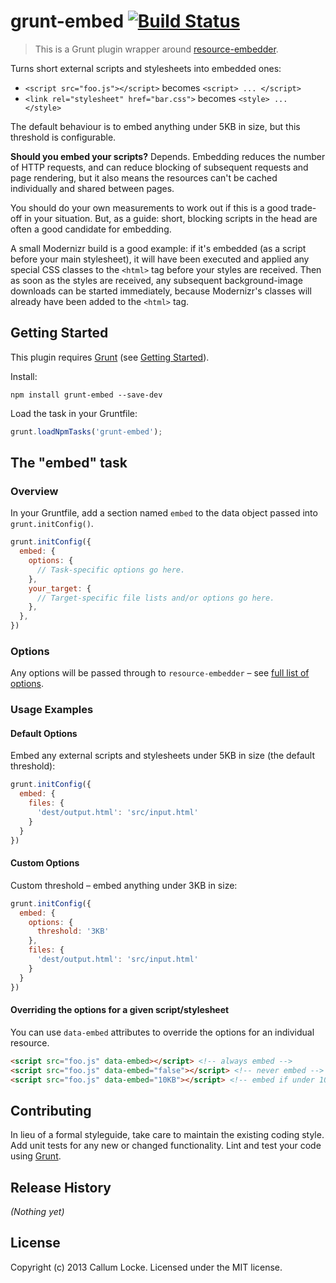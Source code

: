 # grunt-embed [![Build Status](https://secure.travis-ci.org/callumlocke/grunt-embed.png?branch=master)](http://travis-ci.org/callumlocke/grunt-embed)

> This is a Grunt plugin wrapper around [resource-embedder](https://github.com/callumlocke/resource-embedder).

Turns short external scripts and stylesheets into embedded ones:

* `<script src="foo.js"></script>` becomes `<script> ... </script>`
* `<link rel="stylesheet" href="bar.css">` becomes `<style> ... </style>`

The default behaviour is to embed anything under 5KB in size, but this threshold is configurable.

**Should you embed your scripts?** Depends. Embedding reduces the number of HTTP requests, and can reduce blocking of subsequent requests and page rendering, but it also means the resources can't be cached individually and shared between pages.

You should do your own measurements to work out if this is a good trade-off in your situation. But, as a guide: short, blocking scripts in the head are often a good candidate for embedding.

A small Modernizr build is a good example: if it's embedded (as a script before your main stylesheet), it will have been executed and applied any special CSS classes to the `<html>` tag before your styles are received. Then as soon as the styles are received, any subsequent background-image downloads can be started immediately, because Modernizr's classes will already have been added to the `<html>` tag.


## Getting Started

This plugin requires [Grunt](http://gruntjs.com/) (see [Getting Started](http://gruntjs.com/getting-started)).

Install:

```shell
npm install grunt-embed --save-dev
```

Load the task in your Gruntfile:

```js
grunt.loadNpmTasks('grunt-embed');
```


## The "embed" task

### Overview

In your Gruntfile, add a section named `embed` to the data object passed into `grunt.initConfig()`.

```js
grunt.initConfig({
  embed: {
    options: {
      // Task-specific options go here.
    },
    your_target: {
      // Target-specific file lists and/or options go here.
    },
  },
})
```

### Options

Any options will be passed through to `resource-embedder` – see [full list of options](https://github.com/callumlocke/resource-embedder#options).

### Usage Examples

#### Default Options

Embed any external scripts and stylesheets under 5KB in size (the default threshold):

```js
grunt.initConfig({
  embed: {
    files: {
      'dest/output.html': 'src/input.html'
    }
  }
})
```

#### Custom Options

Custom threshold – embed anything under 3KB in size:

```js
grunt.initConfig({
  embed: {
    options: {
      threshold: '3KB'
    },
    files: {
      'dest/output.html': 'src/input.html'
    }
  }
})
```

#### Overriding the options for a given script/stylesheet

You can use `data-embed` attributes to override the options for an individual resource.

```html
<script src="foo.js" data-embed></script> <!-- always embed -->
<script src="foo.js" data-embed="false"></script> <!-- never embed -->
<script src="foo.js" data-embed="10KB"></script> <!-- embed if under 10KB -->
```


## Contributing

In lieu of a formal styleguide, take care to maintain the existing coding style. Add unit tests for any new or changed functionality. Lint and test your code using [Grunt](http://gruntjs.com/).


## Release History

_(Nothing yet)_


## License

Copyright (c) 2013 Callum Locke. Licensed under the MIT license.
